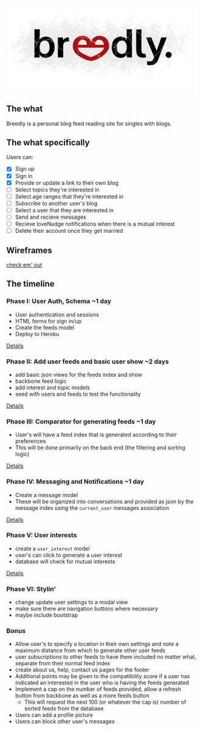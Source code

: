 ![breedly](./app/assets/images/logo_full.png)

## The what 
Breedly is a personal blog feed reading site for singles with blogs.

## The what specifically
Users can:

- [x] Sign up 
- [x] Sign in
- [x] Provide or update a link to their own blog
- [ ] Select topics they're interested in
- [ ] Select age ranges that they're interested in
- [ ] Subscribe to another user's blog
- [ ] Select a user that they are interested in
- [ ] Send and recieve messages
- [ ] Recieve loveNudge notifications when there is a mutual interest
- [ ] Delete their account once they get married

## Wireframes
[check em' out](./docs/views.md)

## The timeline

### Phase I: User Auth, Schema  ~1 day

- User authentication and sessions
- HTML forms for sign in/up
- Create the feeds model
- Deploy to Heroku

[Details](./docs/phase_one.md)

### Phase II: Add user feeds and basic user show ~2 days

- add basic json views for the feeds index and show
- backbone feed logic
- add interest and topic models 
- seed with users and feeds to test the functionality
 
[Details](./docs/phase_two.md)

### Phase III: Comparator for generating feeds ~1 day

- User's will have a feed index that is generated according to their preferences
- This will be done primarily on the back end (the filtering and sorting logic)

[Details](./docs/phase_three.md)

### Phase IV: Messaging and Notifications ~1 day

- Create a message model
- These will be organized into conversations and provided as json by the message index using the `current_user`
messages association

[Details](./docs/phase_four.md)

### Phase V: User interests
- create a `user_interest` model
- user's can click to generate a user interest
- database will check for mutual interests

[Details](./docs/phase_five.md)

### Phase VI: Stylin'
- change update user settings to a modal view
- make sure there are navigation buttons where necessary
- maybe include bootstrap

### Bonus

- Allow user's to specify a location in their own settings and note a maximum distance from which to generate other user feeds
- user subscriptions to other feeds to have them included no matter what, separate from their normal feed index
- create about us, help, contact us pages for the footer
- Additional points may be given to the compatibility score if a user has indicated an interested in the user who is having the feeds generated
- Implement a cap on the number of feeds provided, allow a refresh button from backbone as well as a more feeds button
    - This will request the next 100 (or whatever the cap is) number of sorted feeds from the database
- Users can add a profile picture
- Users can block other user's messages
